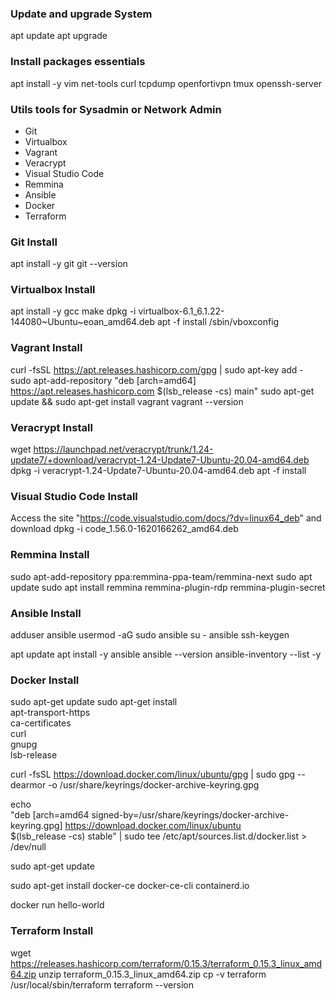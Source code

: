 ### Update and upgrade System
apt update
apt upgrade

### Install packages essentials
apt install -y vim net-tools curl tcpdump openfortivpn tmux openssh-server

### Utils tools for Sysadmin or Network Admin
- Git
- Virtualbox
- Vagrant
- Veracrypt
- Visual Studio Code
- Remmina
- Ansible
- Docker
- Terraform

### Git Install
apt install -y git
git --version

### Virtualbox Install
apt install -y gcc make
dpkg -i virtualbox-6.1_6.1.22-144080~Ubuntu~eoan_amd64.deb
apt -f install 
/sbin/vboxconfig

### Vagrant Install
curl -fsSL https://apt.releases.hashicorp.com/gpg | sudo apt-key add -
sudo apt-add-repository "deb [arch=amd64] https://apt.releases.hashicorp.com $(lsb_release -cs) main"
sudo apt-get update && sudo apt-get install vagrant
vagrant --version

### Veracrypt Install
wget https://launchpad.net/veracrypt/trunk/1.24-update7/+download/veracrypt-1.24-Update7-Ubuntu-20.04-amd64.deb
dpkg -i veracrypt-1.24-Update7-Ubuntu-20.04-amd64.deb
apt -f install 

### Visual Studio Code Install
Access the site "https://code.visualstudio.com/docs/?dv=linux64_deb" and download
dpkg -i code_1.56.0-1620166262_amd64.deb

### Remmina Install
sudo apt-add-repository ppa:remmina-ppa-team/remmina-next
sudo apt update
sudo apt install remmina remmina-plugin-rdp remmina-plugin-secret

### Ansible Install
adduser ansible 
usermod -aG sudo ansible
su - ansible 
ssh-keygen

apt update
apt install -y ansible
ansible --version
ansible-inventory --list -y

### Docker Install
sudo apt-get update
sudo apt-get install \
    apt-transport-https \
    ca-certificates \
    curl \
    gnupg \
    lsb-release

curl -fsSL https://download.docker.com/linux/ubuntu/gpg | sudo gpg --dearmor -o /usr/share/keyrings/docker-archive-keyring.gpg

echo \
  "deb [arch=amd64 signed-by=/usr/share/keyrings/docker-archive-keyring.gpg] https://download.docker.com/linux/ubuntu \
  $(lsb_release -cs) stable" | sudo tee /etc/apt/sources.list.d/docker.list > /dev/null

sudo apt-get update

sudo apt-get install docker-ce docker-ce-cli containerd.io

docker run hello-world

### Terraform Install
wget https://releases.hashicorp.com/terraform/0.15.3/terraform_0.15.3_linux_amd64.zip
unzip terraform_0.15.3_linux_amd64.zip
cp -v terraform /usr/local/sbin/terraform
terraform --version
